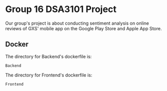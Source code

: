 # Group 16 DSA3101 Project
Our group's project is about conducting sentiment analysis on online reviews of GXS' mobile app on the Google Play Store and Apple App Store. 

## Docker 
The directory for Backend's dockerfile is:
```
Backend
```

The directory for Frontend's dockerfile is:
```
Frontend
```
